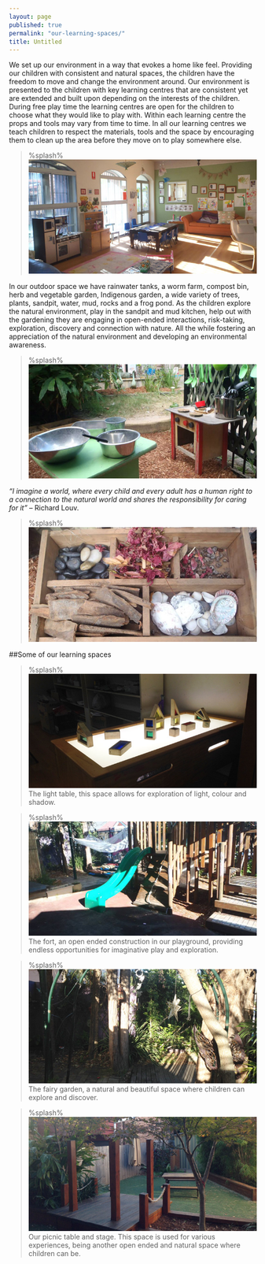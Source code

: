 ```yaml
---
layout: page
published: true
permalink: "our-learning-spaces/"
title: Untitled
---
```


We set up our environment in a way that evokes a home like feel. Providing our children with 
consistent and natural spaces, the children have the freedom to move and change the environment 
around. Our environment is presented to the children with key learning centres that are consistent 
yet are extended and built upon depending on the interests of the children. During free play time the 
learning centres are open for the children to choose what they would like to play with. Within each 
learning centre the props and tools may vary from time to time. In all our learning centres we teach 
children to respect the materials, tools and the space by encouraging them to clean up the area 
before they move on to play somewhere else.

> %splash%
![Photo of a Sunny Preschool room](/img/room.jpg)

 In our outdoor space we have rainwater tanks, a worm farm, compost bin, herb and vegetable 
garden, Indigenous garden, a wide variety of trees, plants, sandpit, water, mud, rocks and a frog 
pond. As the children explore the natural environment, play in the sandpit and mud kitchen, help 
out with the gardening they are engaging in open-ended interactions, risk-taking, exploration, 
discovery and connection with nature. All the while fostering an appreciation of the natural 
environment and developing an environmental awareness.

> %splash%
![Photo of Pots and Pans](/img/pots-pans.jpg)

 *“I imagine a world, where every child and every adult has a human right to a connection to the 
natural world and shares the responsibility for caring for it”* – Richard Louv.

> %splash%
![Photo of a Box of Objects](/img/box.jpg)

##Some of our learning spaces

> %splash%
![Our picnic table and stage](/img/light.jpg)
The light table, this space allows for exploration of light, colour and shadow. 

> %splash%
![Our picnic table and stage](/img/slide.jpg)
The fort, an open ended construction in our playground, providing endless opportunities for imaginative play and exploration.

> %splash%
![Tree](/img/tree.jpg)
The fairy garden, a natural and beautiful space where children can explore and discover.

> %splash%
![Our picnic table and stage](/img/equipment.jpg)
Our picnic table and stage. This space is used for various experiences, being another open ended and natural space where children can be. 


